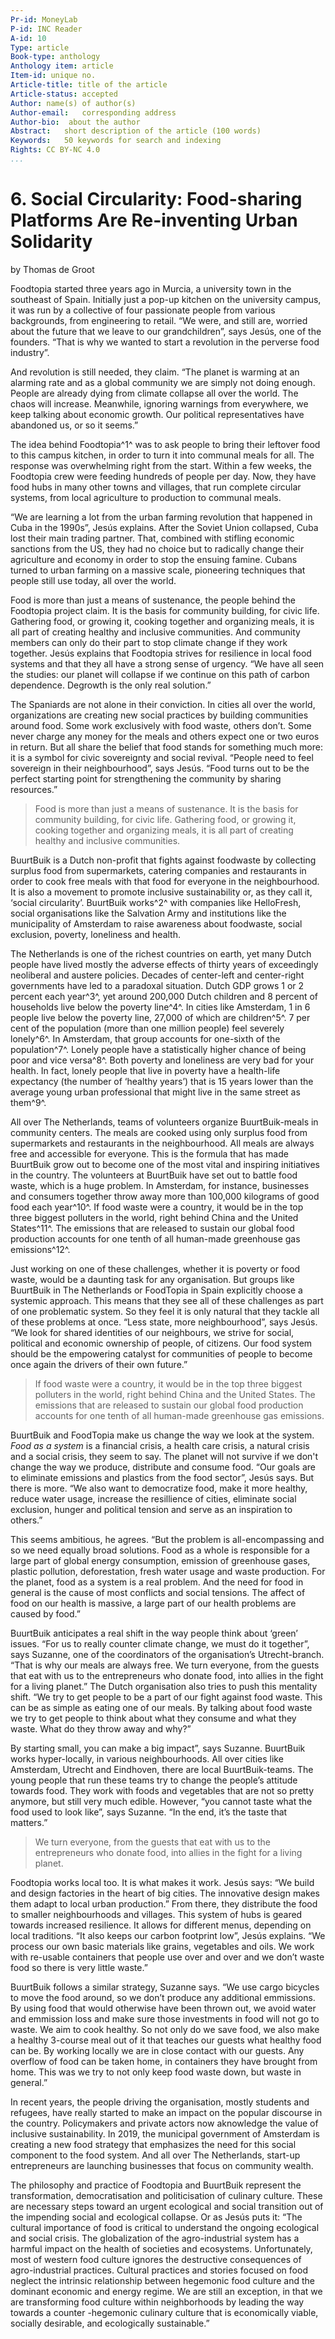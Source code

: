 ```yaml
---
Pr-id: MoneyLab
P-id: INC Reader
A-id: 10
Type: article
Book-type: anthology
Anthology item: article
Item-id: unique no.
Article-title: title of the article
Article-status: accepted
Author: name(s) of author(s)
Author-email:   corresponding address
Author-bio:  about the author
Abstract:   short description of the article (100 words)
Keywords:   50 keywords for search and indexing
Rights: CC BY-NC 4.0
...
```



# 6. Social Circularity: Food-sharing Platforms Are Re-inventing Urban Solidarity

by Thomas de Groot

Foodtopia started three years ago in Murcia, a university town in the
southeast of Spain. Initially just a pop-up kitchen on the university
campus, it was run by a collective of four passionate people from
various backgrounds, from engineering to retail. “We were, and still
are, worried about the future that we leave to our grandchildren”, says
Jesús, one of the founders. “That is why we wanted to start a revolution
in the perverse food industry”.

And revolution is still needed, they claim. “The planet is warming at an
alarming rate and as a global community we are simply not doing enough.
People are already dying from climate collapse all over the world. The
chaos will increase. Meanwhile, ignoring warnings from everywhere, we
keep talking about economic growth. Our political representatives have
abandoned us, or so it seems.”

The idea behind Foodtopia^1^ was to ask people to bring their leftover
food to this campus kitchen, in order to turn it into communal meals for
all. The response was overwhelming right from the start. Within a few
weeks, the Foodtopia crew were feeding hundreds of people per day. Now,
they have food hubs in many other towns and villages, that run complete
circular systems, from local agriculture to production to communal
meals.

“We are learning a lot from the urban farming revolution that happened
in Cuba in the 1990s”, Jesús explains. After the Soviet Union collapsed,
Cuba lost their main trading partner. That, combined with stifling
economic sanctions from the US, they had no choice but to radically
change their agriculture and economy in order to stop the ensuing
famine. Cubans turned to urban farming on a massive scale, pioneering
techniques that people still use today, all over the world.

Food is more than just a means of sustenance, the people behind the
Foodtopia project claim. It is the basis for community building, for
civic life. Gathering food, or growing it, cooking together and
organizing meals, it is all part of creating healthy and inclusive
communities. And community members can only do their part to stop
climate change if they work together. Jesús explains that Foodtopia
strives for resilience in local food systems and that they all have a
strong sense of urgency. “We have all seen the studies: our planet will
collapse if we continue on this path of carbon dependence. Degrowth is
the only real solution.”

The Spaniards are not alone in their conviction. In cities all over the
world, organizations are creating new social practices by building
communities around food. Some work exclusively with food waste, others
don’t. Some never charge any money for the meals and others expect one
or two euros in return. But all share the belief that food stands for
something much more: it is a symbol for civic sovereignty and social
revival. “People need to feel sovereign in their neighbourhood”, says
Jesús. “Food turns out to be the perfect starting point for
strengthening the community by sharing resources.”

> Food is more than just a means of sustenance. It is the basis for
> community building, for civic life. Gathering food, or growing it,
> cooking together and organizing meals, it is all part of creating
> healthy and inclusive communities.

BuurtBuik is a Dutch non-profit that fights against foodwaste by
collecting surplus food from supermarkets, catering companies and
restaurants in order to cook free meals with that food for everyone in
the neighbourhood. It is also a movement to promote inclusive
sustainability or, as they call it, ‘social circularity’. BuurtBuik
works^2^ with companies like HelloFresh, social organisations like the
Salvation Army and institutions like the municipality of Amsterdam to
raise awareness about foodwaste, social exclusion, poverty, loneliness
and health.

The Netherlands is one of the richest countries on earth, yet many Dutch
people have lived mostly the adverse effects of thirty years of
exceedingly neoliberal and austere policies. Decades of center-left and
center-right governments have led to a paradoxal situation. Dutch GDP
grows 1 or 2 percent each year^3^, yet around 200,000 Dutch children and
8 percent of households live below the poverty line^4^. In cities like
Amsterdam, 1 in 6 people live below the poverty line, 27,000 of which
are children^5^. 7 per cent of the population (more than one million
people) feel severely lonely^6^. In Amsterdam, that group accounts for
one-sixth of the population^7^. Lonely people have a statistically
higher chance of being poor and vice versa^8^. Both poverty and
loneliness are very bad for your health. In fact, lonely people that
live in poverty have a health-life expectancy (the number of ‘healthy
years’) that is 15 years lower than the average young urban professional
that might live in the same street as them^9^.

All over The Netherlands, teams of volunteers organize BuurtBuik-meals
in community centers. The meals are cooked using only surplus food from
supermarkets and restaurants in the neighbourhood. All meals are always
free and accessible for everyone. This is the formula that has made
BuurtBuik grow out to become one of the most vital and inspiring
initiatives in the country. The volunteers at BuurtBuik have set out to
battle food waste, which is a huge problem. In Amsterdam, for instance,
businesses and consumers together throw away more than 100,000 kilograms
of good food each year^10^. If food waste were a country, it would be in
the top three biggest polluters in the world, right behind China and the
United States^11^. The emissions that are released to sustain our global
food production accounts for one tenth of all human-made greenhouse gas
emissions^12^.

Just working on one of these challenges, whether it is poverty or food
waste, would be a daunting task for any organisation. But groups like
BuurtBuik in The Netherlands or FoodTopia in Spain explicitly choose a
systemic approach. This means that they see all of these challenges as
part of one problematic system. So they feel it is only natural that
they tackle all of these problems at once. “Less state, more
neighbourhood”, says Jesús. “We look for shared identities of our
neighbours, we strive for social, political and economic ownership of
people, of citizens. Our food system should be the empowering catalyst
for communities of people to become once again the drivers of their own
future.”

> If food waste were a country, it would be in the top three biggest
> polluters in the world, right behind China and the United States. The
> emissions that are released to sustain our global food production
> accounts for one tenth of all human-made greenhouse gas emissions.

BuurtBuik and FoodTopia make us change the way we look at the system.
*Food as a system* is a financial crisis, a health care crisis, a
natural crisis and a social crisis, they seem to say. The planet will
not survive if we don't change the way we produce, distribute and
consume food. “Our goals are to eliminate emissions and plastics from
the food sector”, Jesús says. But there is more. “We also want to
democratize food, make it more healthy, reduce water usage, increase the
resillience of cities, eliminate social exclusion, hunger and political
tension and serve as an inspiration to others.”

This seems ambitious, he agrees. “But the problem is all-encompassing
and so we need equally broad solutions. Food as a whole is responsible
for a large part of global energy consumption, emission of greenhouse
gases, plastic pollution, deforestation, fresh water usage and waste
production. For the planet, food as a system is a real problem. And the
need for food in general is the cause of most conflicts and social
tensions. The affect of food on our health is massive, a large part of
our health problems are caused by food.”

BuurtBuik anticipates a real shift in the way people think about ‘green’
issues. “For us to really counter climate change, we must do it
together”, says Suzanne, one of the coordinators of the organisation’s
Utrecht-branch. “That is why our meals are always free. We turn
everyone, from the guests that eat with us to the entrepreneurs who
donate food, into allies in the fight for a living planet.” The Dutch
organisation also tries to push this mentality shift. “We try to get
people to be a part of our fight against food waste. This can be as
simple as eating one of our meals. By talking about food waste we try to
get people to think about what they consume and what they waste. What do
they throw away and why?”

By starting small, you can make a big impact”, says Suzanne. BuurtBuik
works hyper-locally, in various neighbourhoods. All over cities like
Amsterdam, Utrecht and Eindhoven, there are local BuurtBuik-teams. The
young people that run these teams try to change the people’s attitude
towards food. They work with foods and vegetables that are not so pretty
anymore, but still very much edible. However, “you cannot taste what the
food used to look like”, says Suzanne. “In the end, it’s the taste that
matters.”

> We turn everyone, from the guests that eat with us to the
> entrepreneurs who donate food, into allies in the fight for a living
> planet.

Foodtopia works local too. It is what makes it work. Jesús says: “We
build and design factories in the heart of big cities. The innovative
design makes them adapt to local urban production.” From there, they
distribute the food to smaller neighbourhoods and villages. This system
of hubs is geared towards increased resilience. It allows for different
menus, depending on local traditions. “It also keeps our carbon
footprint low”, Jesús explains. “We process our own basic materials like
grains, vegetables and oils. We work with re-usable containers that
people use over and over and we don’t waste food so there is very little
waste.”

BuurtBuik follows a similar strategy, Suzanne says. “We use cargo
bicycles to move the food around, so we don’t produce any additional
emmissions. By using food that would otherwise have been thrown out, we
avoid water and emmission loss and make sure those investments in food
will not go to waste. We aim to cook healthy. So not only do we save
food, we also make a healthy 3-course meal out of it that teaches our
guests what healthy food can be. By working locally we are in close
contact with our guests. Any overflow of food can be taken home, in
containers they have brought from home. This was we try to not only keep
food waste down, but waste in general.”

In recent years, the people driving the organisation, mostly students
and refugees, have really started to make an impact on the popular
discourse in the country. Policymakers and private actors now aknowledge
the value of inclusive sustainability. In 2019, the municipal government
of Amsterdam is creating a new food strategy that emphasizes the need
for this social component to the food system. And all over The
Netherlands, start-up entrepreneurs are launching businesses that focus
on community wealth.

The philosophy and practice of Foodtopia and BuurtBuik represent the
transformation, democratisation and politicisation of culinary culture.
These are necessary steps toward an urgent ecological and social
transition out of the impending social and ecological collapse. Or as
Jesús puts it: “The cultural importance of food is critical to
understand the ongoing ecological and social crisis. The globalization
of the agro-industrial system has a harmful impact on the health of
societies and ecosystems. Unfortunately, most of western food culture
ignores the destructive consequences of agro-industrial practices.
Cultural practices and stories focused on food neglect the intrinsic
relationship between hegemonic food culture and the dominant economic
and energy regime. We are still an exception, in that we are
transforming food culture within neighborhoods by leading the way
towards a counter -hegemonic culinary culture that is economically
viable, socially desirable, and ecologically sustainable.”
